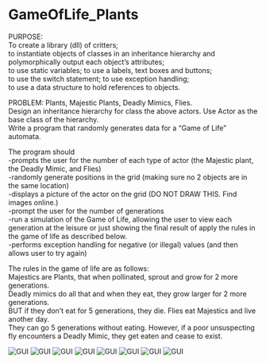 
# GameOfLife_Plants

PURPOSE:  
To create a library (dll) of critters;  
to instantiate objects of classes in an inheritance hierarchy and polymorphically output each object’s attributes;  
to use static variables; to use a labels, text boxes and buttons;  
to use the switch statement; to use exception handling;  
to use a data structure to hold references to objects.  

PROBLEM: Plants, Majestic Plants, Deadly Mimics, Flies.  
Design an inheritance hierarchy for class the above actors. Use Actor as the base class of the hierarchy.  
Write a program that randomly generates data for a “Game of Life” automata.    

The program should  
-prompts the user for the number of each type of actor (the Majestic plant, the Deadly Mimic, and Flies)  
-randomly generate positions in the grid (making sure no 2 objects are in the same location)  
-displays a picture of the actor on the grid (DO NOT DRAW THIS. Find images online.)  
-prompt the user for the number of generations  
-run a simulation of the Game of Life, allowing the user to view each generation at the leisure or just showing the final result of apply the rules in the game of life as described below.  
-performs exception handling for negative (or illegal) values (and then allows user to try again)    

The rules in the game of life are as follows:  
Majestics are Plants, that when pollinated, sprout and grow for 2 more generations.  
Deadly mimics do all that and when they eat, they grow larger for 2 more generations.  
BUT if they don’t eat for 5 generations, they die. Flies eat Majestics and live another day.  
They can go 5 generations without eating. However, if a poor unsuspecting fly 
encounters a Deadly Mimic, they get eaten and cease to exist.


![GUI](Capture.JPG)
![GUI](Capture1.JPG)
![GUI](Capture2.JPG)
![GUI](Capture3.JPG)
![GUI](Capture4.JPG)
![GUI](Capture5.JPG)
![GUI](Capture6.JPG)
![GUI](Capture7.JPG)